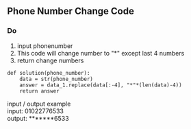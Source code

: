## Phone Number Change Code

### Do
1. input phonenumber
2. This code will change number to "*" except last 4 numbers
3. return change numbers

```
def solution(phone_number):
    data = str(phone_number)
    answer = data_1.replace(data[:-4], "*"*(len(data)-4))
    return answer
```
input / output example  
input: 01022776533  
output: *******6533  
